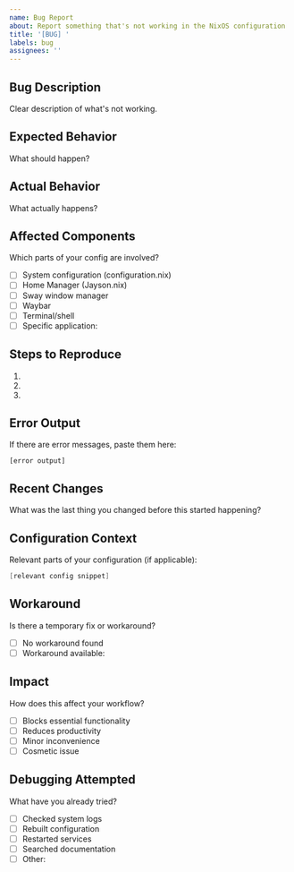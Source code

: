 ```yaml
---
name: Bug Report
about: Report something that's not working in the NixOS configuration
title: '[BUG] '
labels: bug
assignees: ''
---
```


## Bug Description
Clear description of what's not working.

## Expected Behavior
What should happen?

## Actual Behavior
What actually happens?

## Affected Components
Which parts of your config are involved?
- [ ] System configuration (configuration.nix)
- [ ] Home Manager (Jayson.nix)
- [ ] Sway window manager
- [ ] Waybar
- [ ] Terminal/shell
- [ ] Specific application: 

## Steps to Reproduce
1. 
2. 
3. 

## Error Output
If there are error messages, paste them here:
```
[error output]
```

## Recent Changes
What was the last thing you changed before this started happening?

## Configuration Context
Relevant parts of your configuration (if applicable):
```nix
[relevant config snippet]
```

## Workaround
Is there a temporary fix or workaround?
- [ ] No workaround found
- [ ] Workaround available: 

## Impact
How does this affect your workflow?
- [ ] Blocks essential functionality
- [ ] Reduces productivity
- [ ] Minor inconvenience
- [ ] Cosmetic issue

## Debugging Attempted
What have you already tried?
- [ ] Checked system logs
- [ ] Rebuilt configuration
- [ ] Restarted services
- [ ] Searched documentation
- [ ] Other:
